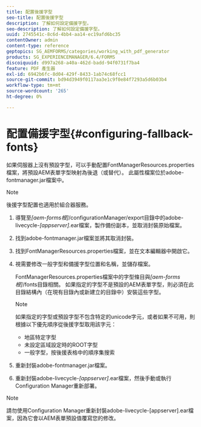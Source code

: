 ```yaml
---
title: 配置後援字型
seo-title: 配置後援字型
description: 了解如何設定備援字型。
seo-description: 了解如何設定備援字型。
uuid: 2745541c-8c6d-4bb4-aa14-ec19afd6bc35
contentOwner: admin
content-type: reference
geptopics: SG_AEMFORMS/categories/working_with_pdf_generator
products: SG_EXPERIENCEMANAGER/6.4/FORMS
discoiquuid: d997a268-a40a-462d-badd-94f0731f7ba4
feature: PDF 產生器
exl-id: 6942b6fc-8d04-429f-8433-1ab74c68fcc1
source-git-commit: bd94d3949f0117aa3e1c9f0e84f7293a5d6b03b4
workflow-type: tm+mt
source-wordcount: '265'
ht-degree: 0%

---
```


# 配置備援字型{#configuring-fallback-fonts}

如果伺服器上沒有預設字型，可以手動配置FontManagerResources.properties檔案，將預設AEM表單字型映射為後退（或替代）。 此屬性檔案位於adobe-fontmanager.jar檔案中。

>[!NOTE]
>
>後援字型配置也適用於組合器服務。

1. 導覽至&#x200B;*[aem-forms根]*/configurationManager/export目錄中的adobe-livecycle-*[appserver]*.ear檔案，製作備份副本，並取消封裝原始檔案。
1. 找到adobe-fontmanager.jar檔案並將其取消封裝。
1. 找到FontManagerResources.properties檔案，並在文本編輯器中開啟它。
1. 視需要修改一般字型和備援字型位置和名稱，並儲存檔案。

   FontManagerResources.properties檔案中的字型條目與&#x200B;*[aem-forms根]*/fonts目錄相關。 如果指定的字型不是預設的AEM表單字型，則必須在此目錄結構內（在現有目錄內或新建立的目錄中）安裝這些字型。

   >[!NOTE]
   >
   >如果指定的字型或預設字型不包含特定的unicode字元，或者如果不可用，則根據以下優先順序從後援字型取用該字元：

   * 地區特定字型
   * 未設定區域設定時的ROOT字型
   * 一般字型，按後援表格中的順序集搜索

1. 重新封裝adobe-fontmanager.jar檔案。
1. 重新封裝adobe-livecycle-*[appserver]*.ear檔案，然後手動或執行Configuration Manager重新部署。

>[!NOTE]
>
>請勿使用Configuration Manager重新封裝adobe-livecycle-[appserver].ear檔案，因為它會以AEM表單預設值覆寫您的修改。
